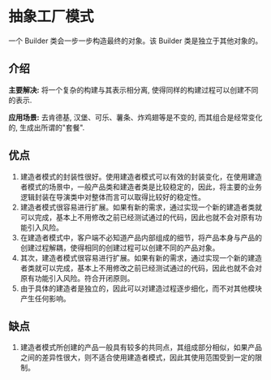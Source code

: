 # 抽象工厂模式

一个 Builder 类会一步一步构造最终的对象。该 Builder 类是独立于其他对象的。


## 介绍

**主要解决:** 将一个复杂的构建与其表示相分离, 使得同样的构建过程可以创建不同的表示.

**应用场景:** 去肯德基, 汉堡、可乐、薯条、炸鸡翅等是不变的, 而其组合是经常变化的, 生成出所谓的"套餐".

## 优点
1. 建造者模式的封装性很好。使用建造者模式可以有效的封装变化，在使用建造者模式的场景中，一般产品类和建造者类是比较稳定的，因此，将主要的业务逻辑封装在导演类中对整体而言可以取得比较好的稳定性。
2. 建造者模式很容易进行扩展。如果有新的需求，通过实现一个新的建造者类就可以完成，基本上不用修改之前已经测试通过的代码，因此也就不会对原有功能引入风险。
3. 在建造者模式中，客户端不必知道产品内部组成的细节，将产品本身与产品的创建过程解耦，使得相同的创建过程可以创建不同的产品对象。 
4. 其次，建造者模式很容易进行扩展。如果有新的需求，通过实现一个新的建造者类就可以完成，基本上不用修改之前已经测试通过的代码，因此也就不会对原有功能引入风险。符合开闭原则。 
5. 由于具体的建造者是独立的，因此可以对建造过程逐步细化，而不对其他模块产生任何影响。

## 缺点
1. 建造者模式所创建的产品一般具有较多的共同点，其组成部分相似，如果产品之间的差异性很大，则不适合使用建造者模式，因此其使用范围受到一定的限制。